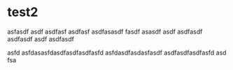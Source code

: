 # test2

asfasdf
asdf
asdfasf
asdfasf
asdfasasdf
fasdf
asasdf
asdf
asdfasdf
asdfasdf
asdf
asdfasdf

asfd
asfdasasfdasdfasdfasdfasfd
asfdasdfasdasfasdf
asdfasdfasdfasfd
asd
fsa
